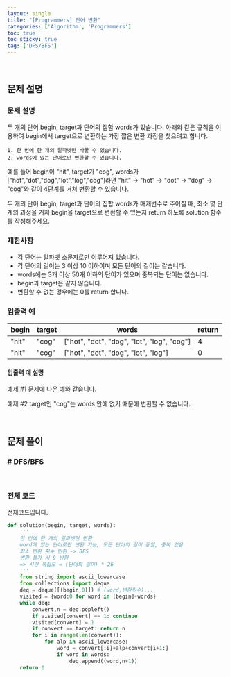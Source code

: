 ```yaml
---
layout: single
title: "[Programmers] 단어 변환"
categories: ['Algorithm', 'Programmers']
toc: true
toc_sticky: true
tag: ['DFS/BFS']
---
```




<br>

## 문제 설명

### 문제 설명

두 개의 단어 begin, target과 단어의 집합 words가 있습니다. 아래와 같은 규칙을 이용하여 begin에서 target으로 변환하는 가장 짧은 변환 과정을 찾으려고 합니다.

```
1. 한 번에 한 개의 알파벳만 바꿀 수 있습니다.
2. words에 있는 단어로만 변환할 수 있습니다.
```

예를 들어 begin이 "hit", target가 "cog", words가 ["hot","dot","dog","lot","log","cog"]라면 "hit" -> "hot" -> "dot" -> "dog" -> "cog"와 같이 4단계를 거쳐 변환할 수 있습니다.

두 개의 단어 begin, target과 단어의 집합 words가 매개변수로 주어질 때, 최소 몇 단계의 과정을 거쳐 begin을 target으로 변환할 수 있는지 return 하도록 solution 함수를 작성해주세요.

### 제한사항

- 각 단어는 알파벳 소문자로만 이루어져 있습니다.
- 각 단어의 길이는 3 이상 10 이하이며 모든 단어의 길이는 같습니다.
- words에는 3개 이상 50개 이하의 단어가 있으며 중복되는 단어는 없습니다.
- begin과 target은 같지 않습니다.
- 변환할 수 없는 경우에는 0를 return 합니다.

### 입출력 예

| begin | target | words                                      | return |
| ----- | ------ | ------------------------------------------ | ------ |
| "hit" | "cog"  | ["hot", "dot", "dog", "lot", "log", "cog"] | 4      |
| "hit" | "cog"  | ["hot", "dot", "dog", "lot", "log"]        | 0      |

#### 입출력 예 설명

예제 #1
문제에 나온 예와 같습니다.

예제 #2
target인 "cog"는 words 안에 없기 때문에 변환할 수 없습니다.

<br>

## 문제 풀이

### \# DFS/BFS



<br>

### 전체 코드

전체코드입니다. 

```python
def solution(begin, target, words):
    '''
    한 번에 한 개의 알파벳만 변환
    word에 있는 단어로만 변환 가능, 모든 단어의 길이 동일, 중복 없음
    최소 변환 횟수 반환 -> BFS
    변환 불가 시 0 반환
    => 시간 복잡도 = (단어의 길이) * 26
    '''
    from string import ascii_lowercase
    from collections import deque
    deq = deque([(begin,0)]) # (word,변환횟수)...
    visited = {word:0 for word in [begin]+words}
    while deq:
        convert,n = deq.popleft()
        if visited[convert] == 1: continue
        visited[convert] = 1
        if convert == target: return n
        for i in range(len(convert)):
            for alp in ascii_lowercase:
                word = convert[:i]+alp+convert[i+1:]
                if word in words:
                    deq.append((word,n+1))          
    return 0
```

<br>

